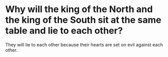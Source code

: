 # Why will the king of the North and the king of the South sit at the same table and lie to each other?

They will lie to each other because their hearts are set on evil against each other.
